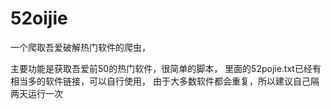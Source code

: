 # 52oijie
一个爬取吾爱破解热门软件的爬虫，

主要功能是获取吾爱前50的热门软件，很简单的脚本，
里面的52pojie.txt已经有相当多的软件链接，可以自行使用，
由于大多数软件都会重复，所以建议自己隔两天运行一次
